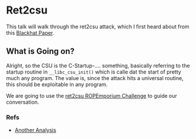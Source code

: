 # Ret2csu

This talk will walk through the ret2csu attack, which I first heard about from this [Blackhat Paper](https://i.blackhat.com/briefings/asia/2018/asia-18-Marco-return-to-csu-a-new-method-to-bypass-the-64-bit-Linux-ASLR-wp.pdf).

## What is Going on?

Alright, so the CSU is the C-Startup-.... something, basically referring to the startup routine in `__libc_csu_init()` which is calle dat the start of pretty much any program. The value is, since the attack hits a universal routine, this should be exploitable in any program.

We are going to use the [ret2csu ROPEmporium Challenge](https://ropemporium.com/challenge/ret2csu.html) to guide our conversation.


### Refs
- [Another Analysis](https://bananamafia.dev/post/x64-rop-redpwn/)
